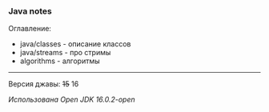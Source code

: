 ### Java notes

Оглавление:
- java/classes - описание классов
- java/streams - про стримы
- algorithms - алгоритмы

---

Версия джавы: ~~15~~ 16

_Использована Open JDK 16.0.2-open_
